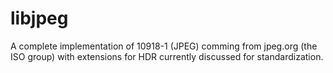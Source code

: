 libjpeg
=======

A complete implementation of 10918-1 (JPEG) comming from jpeg.org (the ISO group) with extensions for HDR currently discussed for standardization.